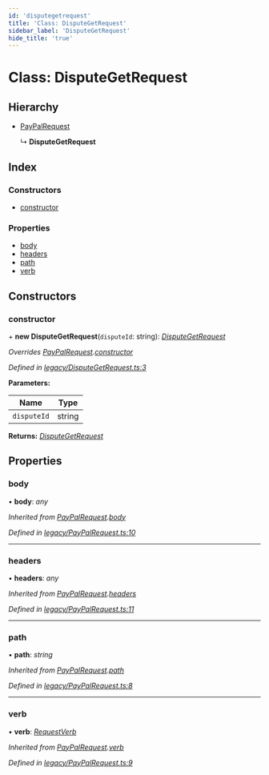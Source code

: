 ```yaml
---
id: 'disputegetrequest'
title: 'Class: DisputeGetRequest'
sidebar_label: 'DisputeGetRequest'
hide_title: 'true'
---
```


# Class: DisputeGetRequest

## Hierarchy

-   [PayPalRequest](paypalrequest.md)

    ↳ **DisputeGetRequest**

## Index

### Constructors

-   [constructor](disputegetrequest.md#constructor)

### Properties

-   [body](disputegetrequest.md#body)
-   [headers](disputegetrequest.md#headers)
-   [path](disputegetrequest.md#path)
-   [verb](disputegetrequest.md#verb)

## Constructors

### constructor

\+ **new DisputeGetRequest**(`disputeId`: string): _[DisputeGetRequest](disputegetrequest.md)_

_Overrides [PayPalRequest](paypalrequest.md).[constructor](paypalrequest.md#constructor)_

_Defined in [legacy/DisputeGetRequest.ts:3](https://github.com/ELEVATORmedia/paymigo/blob/d7c96a7/src/legacy/DisputeGetRequest.ts#L3)_

**Parameters:**

| Name        | Type   |
| ----------- | ------ |
| `disputeId` | string |

**Returns:** _[DisputeGetRequest](disputegetrequest.md)_

## Properties

### body

• **body**: _any_

_Inherited from [PayPalRequest](paypalrequest.md).[body](paypalrequest.md#body)_

_Defined in [legacy/PayPalRequest.ts:10](https://github.com/ELEVATORmedia/paymigo/blob/d7c96a7/src/legacy/PayPalRequest.ts#L10)_

---

### headers

• **headers**: _any_

_Inherited from [PayPalRequest](paypalrequest.md).[headers](paypalrequest.md#headers)_

_Defined in [legacy/PayPalRequest.ts:11](https://github.com/ELEVATORmedia/paymigo/blob/d7c96a7/src/legacy/PayPalRequest.ts#L11)_

---

### path

• **path**: _string_

_Inherited from [PayPalRequest](paypalrequest.md).[path](paypalrequest.md#path)_

_Defined in [legacy/PayPalRequest.ts:8](https://github.com/ELEVATORmedia/paymigo/blob/d7c96a7/src/legacy/PayPalRequest.ts#L8)_

---

### verb

• **verb**: _[RequestVerb](../globals.md#requestverb)_

_Inherited from [PayPalRequest](paypalrequest.md).[verb](paypalrequest.md#verb)_

_Defined in [legacy/PayPalRequest.ts:9](https://github.com/ELEVATORmedia/paymigo/blob/d7c96a7/src/legacy/PayPalRequest.ts#L9)_
